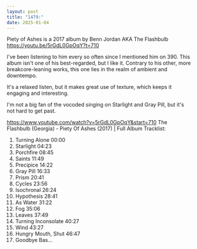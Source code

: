 ```yaml
---
layout: post
title: "1479:"
date: 2025-01-04
---
```


Piety of Ashes is a 2017 album by Benn Jordan AKA The Flashbulb
https://youtu.be/5rGdL0GpOqY?t=710

I've been listening to him every so often since I mentioned him on 390. This album isn't one of his best-regarded, but I like it. Contrary to his other, more breakcore-leaning works, this one lies in the realm of ambient and downtempo.

It's a relaxed listen, but it makes great use of texture, which keeps it engaging and interesting.

I'm not a big fan of the vocoded singing on Starlight and Gray Pill, but it's not hard to get past.

https://www.youtube.com/watch?v=5rGdL0GpOqY&start=710
The Flashbulb (Georgia) - Piety Of Ashes (2017) | Full Album
Tracklist:

01. Turning Alone 00:00
02. Starlight 04:23
03. Porchfire 08:45
04. Saints 11:49
05. Precipice 14:22
06. Gray Pill 16:33
07. Prism 20:41
08. Cycles 23:56
09. Isochronal 26:24
10. Hypothesis 28:41
11. As Water 31:22
12. Fog 35:06
13. Leaves 37:49
14. Turning Inconsolate 40:27
15. Wind 43:27
16. Hungry Mouth, Shut 46:47
17. Goodbye Bas...
